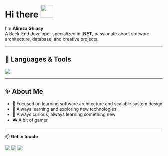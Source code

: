 # Hi there <img src="https://media.giphy.com/media/hvRJCLFzcasrR4ia7z/giphy.gif" width="40"/>

I'm **Alireza Ghiasy**  
A Back-End developer specialized in **.NET**, passionate about software architecture, database, and creative projects.  

<!--
---

![Coding](https://camo.githubusercontent.com/2366b34bb903c09617990fb5fff4622f3e941349e846ddb7e73df872a9d21233/68747470733a2f2f63646e2e6472696262626c652e636f6d2f75736572732f3733303730332f73637265656e73686f74732f363538313234332f6176656e746f2e676966)

---
-->
---
## 🔧 Languages & Tools
<p align="left">
  <img src="https://skillicons.dev/icons?i=dotnet,cs,redis,postgres,sqlite,docker,git,github,visualstudio,vscode,postman" />
</p>


---
<!--
## 📊 GitHub Stats
![GitHub Stats](https://github-readme-stats.vercel.app/api?username=sina121gh&show_icons=true&theme=radical)
![Top Langs](https://github-readme-stats.vercel.app/api/top-langs/?username=sina121gh&layout=compact&theme=radical)

---
-->
## ✨ About Me
- 🎯 Focused on learning software architecture and scalable system design
- 🚀 Always learning and exploring new technologies  
- 🌱 Always curious, always learning something new  
- 🎮 A bit of gamer

---

📫 **Get in touch:**  
<p align="left">
  <a href="https://www.linkedin.com/in/alireza-ghiasy/" target="_blank"><img src="https://skillicons.dev/icons?i=linkedin" /></a>
  <a href="mailto:alirezaghiasy.dev@gmail.com" target="_blank"><img src="https://skillicons.dev/icons?i=gmail" /></a>
  <a href="https://t.me/AlirezaGhiasy" target="_blank"><img src="https://img.shields.io/badge/Telegram-26A5E4?logo=telegram&logoColor=white&style=for-the-badge" /></a>
</p>
